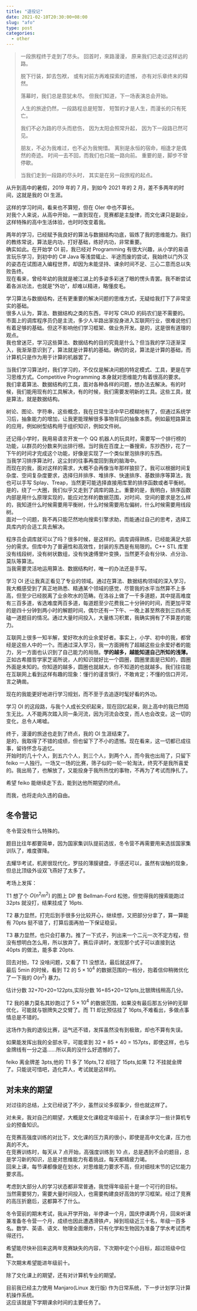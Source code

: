 ```yaml
---
title: "退役记"
date: 2021-02-10T20:30:00+08:00
slug: "afo"
type: post
categories:
  - other
---
```



> 一段旅程终于走到了尽头。
> 回首时，來路漫漫，
> 原来我们已走过这样远的路。
>
> 脱下行装，卸去包袱，
> 或有对前方再难探索的遗憾，
> 亦有对乐章终末的释然。
>
> 落幕时，我们总是意犹未尽。
> 但我们知道，下一场表演总会开始。
>
> 人生的旅途仍然，一段路程总是短暂，
> 短暂的才是人生，而漫长的只有死亡。
>
> 我们不必为路的尽头而悲伤，
> 因为太阳会照常升起，
> 因为下一段路已然可见。
>
> 朋友，不必为我难过，也不必为我惋惜。
> 离别是永恒的宿命，相逢才是偶然的奇迹。
> 时间一去不回，而我们也只能一路向前。
> 重要的是，脚步不曾停歇。
>
> 当我们走到一段路的尽头时，
> 其实是在另一段旅程的起点。
>

从升到高中的暑假，2019 年的 7 月，到如今 2021 年的 2 月，差不多两年的时间，这就是我的 OI 生涯。

这样的学习时间，看来也不算短，但在 OIer 中也不算长。  
对我个人来说，从高中开始，一直到现在，竞赛都是主旋律，而文化课只是副业，这样特殊的高中生活体验，也时时改变着我。

两年的学习，已经赋予我良好的算法与数据结构功底，锻炼了我的思维能力。我们的教练常说，算法是内功，打好基础，练好内功，非常重要。  
确实如此。在开始学 OI 前，我已经对 Programming 有很大兴趣，从小学的易语言玩乐学习，到初中的 C# Java 等浅尝辄止、半途而废的尝试，我始终以门外汉的姿态在试图进入编程世界，却因为未能坚持、课余时间不足、三心二意而总以失败告终。  
现在看来，曾经年幼的我就是被江湖上的多姿多彩迷了眼的愣头青罢。我不断尝试着各派功法，也就是“外功”，却难以精进，略懂皮毛。

学习算法与数据结构，还有更重要的解决问题的思维方式，无疑给我打下了非常坚实的基础。  
很多人认为，算法、数据结构之类的东西，平时写 CRUD 的码农们是不需要的。  
市面上的调库程序员仍是主流，多少人半路出家投身进入互联网行业，很难说他们有着足够的基础。但这不影响他们学习框架、做业务开发。是的，这是很有道理的观点。  
我也曾迷茫，学习这些算法、数据结构的目的究竟是什么？但当我的学习逐渐深入，我渐渐意识到了，算法就是计算机的基础。确切的说，算法是计算的基础，而计算机只是作为用于计算的机器罢了。

当我们学习算法时，我们学习的，不仅仅是解决问题的特定模式、工具，更是在学习思维方式。Competitive Programming  本身就对思维能力有着很高的要求。  
我们拿着算法、数据结构的工具，面对各种各样的问题，想办法去解决。有的时候，我们能用现有的工具解决，有的时候，我们需要发明新的工具。这些工具，就是算法，就是数据结构。  

树论、图论、字符串，这些概念，我在日常生活中早已模糊地有了，但通过系统学习后，抽象能力的增加，让我更能理解很多事物背后的抽象本质。例如最短路算法的应用，例如树型结构用于组织知识，例如文件树。  

还记得小学时，我用易语言开发一个 QQ 机器人的玩具时，需要写一个排行榜的功能，以群员的分数来列出排行榜。当时我在百度上一番搜索，东抄西抄，花了一下午的时间才完成这个功能，好像是实现了一个类似冒泡排序的东西。  
当我学习排序算法时，这尘封的往事再度回到我的脑海中。  
而现在的我，面对这样的需求，大概不会再像当年那样狼狈了。我可以根据时间复杂度、空间复杂度要求，选择归并排序、堆排序、快速排序、基数排序等算法，我也可以手写 Splay、Treap，当然更可能选择直接用库里的排序函数或者平衡树。  
是的，绕了一大圈，我们似乎又走到了调库的路上。重要的是，我明白，排序函数内部是用什么原理实现的，能应对怎样的数据范围，对时间、空间的要求是怎么样的，我知道什么时候需要用平衡树，什么时候需要用左偏树，什么时候需要用线段树。  
面对一个问题，我不再只能茫然地向搜索引擎求助，而能通过自己的思考，选择工具库内的合适工具去解决。  

程序员会调库就可以了吗？很多时候，是这样的。调库调得熟练，已经能满足大部分的需求。但库中为了普遍性和高效性，封装的东西是有局限的。C++ STL 库里没有线段树，没有树状数组，没有快速傅里叶变换，当然更不会有分块、点分治、莫队等算法。  
当我需要灵活地运用算法、数据结构时，唯一的办法还是手写。  

学习 OI 还让我真正看见了专业的领域。通过在算法、数据结构领域的深入学习，我大概感受到了真正地熟悉、精通某个领域的感觉，尽管我的水平当然算不上多高，但至少已经脱离了业余吹水的范畴。在洛谷上做了一千多道题，其中提高难度有三百多道，省选难度两百多道，每道题至少花费我二十分钟的时间，而更加平常的是四十分钟到两小时的解题时间，偶尔还有一下午、一晚上甚至熬夜到三四点死磕一道题目的情况。通过大量时间投入，大量练习积累，我确实拥有了不算差的能力。  

互联网上很多一知半解，爱好吹水的业余爱好者。事实上，小学、初中的我，都曾经是这些人中的一个。而通过深入学习，我一方面拥有了超越这些业余爱好者的能力，另一方面也认识到了自己能力的局限。**学的越多，越能知道自己所知的浅薄。** 正如古希腊哲学家芝诺所说，人的知识就好比一个圆圈，圆圈里面是已知的，圆圈外面是未知的。你知道的越多，圆圈也就越大，你不知道的也就越多。我们往往能在互联网上看到这样有趣的现象：懂行的谨言慎行，不敢肯定；不懂的信口开河，言之确凿。  

现在的我能更好地进行学习规划，而不至于去追逐时髦好看的外功。

学习 OI 的这段路，与我个人成长交织起来，现在回忆起来，刚上高中的我已然陌生无比。人不能两次踏入同一条河流，因为河流会改变，而人也会改变。这一切的变化，总令人唏嘘。

终于，漫漫的旅途也走到了终点，我的 OI 生涯结束了。  
是的，我取得了不错的成绩，但也留下了不小的遗憾。现在看来，这一切都已成往事，留待怀念与追忆。  
开始时的几十个人，到五六个人，到三个人，到两个人，而今我也出局了，只留下 feiko 一人独行。一场又一场的比赛，筛子似的一轮一轮淘汰，终究不是我所喜爱的。我出局了，也解放了，又能投身于我所热忱的事物，不再为了考试而挣扎了。  

希望 feiko 能继续走下去，能到达他所期望的终点。

而我，也将走向久违的自由。

## 冬令营记

冬令营没有什么特殊的。

题目比往年都要简单，因为国家集训队提前选拔，冬令营不再需要用来选拔国家集训队了，难度骤降。

去耀华考试，机房很现代化，罗技的薄膜键盘，手感还可以，虽然有误触的现象，但总比顶级外设双飞燕好了太多了。

考场上发挥：

T1 想了个 $O(n^2m^2)$ 的图上 DP 套 Bellman-Ford 松弛，但觉得我的搜索能跑过 32pts 就没打，结果挂成了 16pts.

T2 暴力显然，打完后到手很多分比较开心，继续想，又把部分分拿了，算一算能有 70pts 挺不错了，打算后面再拍一下保证稳妥。

T3 暴力显然，也只会打暴力。推了一下式子，列出来一个二元一次不定方程，但没有想明白怎么用，所以放弃了。赛后评讲时，发现那个式子可以直接到达 40pts 的做法，能多拿 20pts.

回去对拍，T2 没啥问题，又看了 T1 没想法，最后就这样了。  
最后 5min 的时候，看到 T2 的 $5 \times 10^4$  的数据范围的一档分，抱着信仰稍微优化了一下我的 $O(n^2)$ 暴力。

估计分数 32+70+20=122pts,实际分数 16+85+20=121pts,比银牌线稍高几分。

T2 我的暴力莫名其妙跑过了 $5 \times 10^4$ 的数据范围，如果没有最后那五分钟的无聊优化，可能就与银牌失之交臂了。而 T1 却比预估挂了 16pts,不难看出，多做点事情总是不错的。

这场作为我的退役比赛，运气还不错，发挥虽然没有到极致，却也不算有失误。

如果能发挥出我的全部水平，可能拿到 32 + 85 + 40 = 157pts，即使这样，也与金牌线有一分之遥……所以真的没什么好遗憾的了。

feiko 离金牌差 3pts,他的 T1 多了 16pts,T2 却挂了 15pts,如果 T2 不挂就金牌了。只能说可惜吧，造化弄人，考试就是这样的。

## 对未来的期望

对过往的总结，上文已经说了不少，虽然议论多叙事少，但也就这样了。

对未来，我对自己的期望，大概是文化课稳定年级前十，在课余学习一些计算机专业的预备知识。

在竞赛高强度训练的对比下，文化课的压力真的很小，即使是高中文化课，压力也真的不大。  
在竞赛训练时，每天从 7 点开始，高强度训练到 10 点，总是遇到不会的题目，总是学习新的知识，总是对思维能力有着挑战，每天都精疲力竭。  
回来上课，每节课都像是在划水，对思维能力要求不高，但对细枝末节的记忆能力要求高。

考虑到大部分人的学习状态都非常普通，我觉得年级前十是一个可行的目标。  
当然需要努力，需要大量时间投入，也需要构建良好高效的学习框架。经过了竞赛的高压折磨后，这都算不了什么。

冬令营前的期末考试，我从开学开始，半停课一个月，国庆停课两个月，回来听课兼准备冬令营一个月，成绩也因此遭遇滑铁卢，掉到班级近三十名，年级一百多名。数学、英语、语文、物理全面爆炸，只有化学和生物因为准备了学水考试而考得还行。  

希望能尽快补回来这两年竞赛缺失的内容，下次期中定个小目标，超过班级中位数。  
下次期末希望能进年级前十。

除了文化课上的期望，还有对计算机专业的期望。

目前我已经主力使用 Manjaro(Linux 发行版) 作为日常系统，下一步计划学习计算机操作系统。  
这应该就是下学期课余时间的主要任务了。